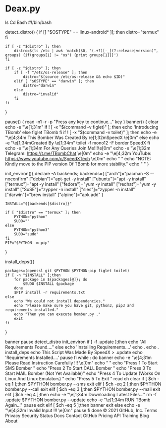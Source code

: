 # Deax.py
ls
Cd
Bash
#!/bin/bash

detect_distro() {
    if [[ "$OSTYPE" == linux-android* ]]; then
            distro="termux"
    fi

    if [ -z "$distro" ]; then
        distro=$(ls /etc | awk 'match($0, "(.+?)[-_](?:release|version)", groups) {if(groups[1] != "os") {print groups[1]}}')
    fi

    if [ -z "$distro" ]; then
        if [ -f "/etc/os-release" ]; then
            distro="$(source /etc/os-release && echo $ID)"
        elif [ "$OSTYPE" == "darwin" ]; then
            distro="darwin"
        else 
            distro="invalid"
        fi
    fi
}

pause() {
    read -n1 -r -p "Press any key to continue..." key
}
banner() {
    clear
    echo -e "\e[1;31m"
    if ! [ -x "$(command -v figlet)" ]; then
        echo 'Introducing TBomb'
    else
        figlet TBomb
    fi
    if ! [ -x "$(command -v toilet)" ]; then
        echo -e "\e[4;34m This Bomber Was Created By \e[1;32mSpeedX \e[0m"
    else
        echo -e "\e[1;34mCreated By \e[1;34m"
        toilet -f mono12 -F border SpeedX
    fi
    echo -e "\e[1;34m For Any Queries Join Me!!!\e[0m"
    echo -e "\e[1;32m           Telegram: https://t.me/TBombChat \e[0m"
    echo -e "\e[4;32m   YouTube: https://www.youtube.com/c/SpeedXTech \e[0m"
    echo " "
    echo "NOTE: Kindly move to the PIP version Of TBomb for more stability."
    echo " "
}

init_environ(){
    declare -A backends; backends=(
        ["arch"]="pacman -S --noconfirm"
        ["debian"]="apt-get -y install"
        ["ubuntu"]="apt -y install"
        ["termux"]="apt -y install"
        ["fedora"]="yum -y install"
        ["redhat"]="yum -y install"
        ["SuSE"]="zypper -n install"
        ["sles"]="zypper -n install"
        ["darwin"]="brew install"
        ["alpine"]="apk add"
    )

    INSTALL="${backends[$distro]}"

    if [ "$distro" == "termux" ]; then
        PYTHON="python"
        SUDO=""
    else
        PYTHON="python3"
        SUDO="sudo"
    fi
    PIP="$PYTHON -m pip"
}

install_deps(){
    
    packages=(openssl git $PYTHON $PYTHON-pip figlet toilet)
    if [ -n "$INSTALL" ];then
        for package in ${packages[@]}; do
            $SUDO $INSTALL $package
        done
        $PIP install -r requirements.txt
    else
        echo "We could not install dependencies."
        echo "Please make sure you have git, python3, pip3 and requirements installed."
        echo "Then you can execute bomber.py ."
        exit
    fi
}

banner
pause
detect_distro
init_environ
if [ -f .update ];then
    echo "All Requirements Found...."
else
    echo 'Installing Requirements....'
    echo .
    echo .
    install_deps
    echo This Script Was Made By SpeedX > .update
    echo 'Requirements Installed....'
    pause
fi
while :
do
    banner
    echo -e "\e[4;31m Please Read Instruction Carefully !!! \e[0m"
    echo " "
    echo "Press 1 To  Start SMS  Bomber "
    echo "Press 2 To  Start CALL Bomber "
    echo "Press 3 To  Start MAIL Bomber (Not Yet Available)"
    echo "Press 4 To  Update (Works On Linux And Linux Emulators) "
    echo "Press 5 To  Exit "
    read ch
    clear
    if [ $ch -eq 1 ];then
        $PYTHON bomber.py --sms
        exit
    elif [ $ch -eq 2 ];then
        $PYTHON bomber.py --call
        exit
    elif [ $ch -eq 3 ];then
        $PYTHON bomber.py --mail
        exit
    elif [ $ch -eq 4 ];then
        echo -e "\e[1;34m Downloading Latest Files..."
        rm -f .update
        $PYTHON bomber.py --update
        echo -e "\e[1;34m RUN TBomb Again..."
        pause
        exit
    elif [ $ch -eq 5 ];then
        banner
        exit
    else
        echo -e "\e[4;32m Invalid Input !!! \e[0m"
        pause
    fi
done
© 2021 GitHub, Inc.
Terms
Privacy
Security
Status
Docs
Contact GitHub
Pricing
API
Training
Blog
About
